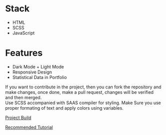 <h1>Stack</h1>
<ul>
<li>HTML</li>
<li>SCSS</li>
<li>JavaScript</li>
</ul>

<h1>Features</h1>
<ul>
<li>Dark Mode + Light Mode</li>
<li>Responsive Design</li>
<li>Statistical Data in Portfolio</li>
</ul>

<p>If you want to contribute in the project, then you can fork the repository and make changes, once done, make a pull request, changes will be verified and then merged.</br>Use SCSS accompanied with SAAS compiler for styling. Make Sure you use proper formating of text and apply colors using variables.</p>

<a href="https://legend7bot.github.io/portfolio-v1/src/" target="_blank">Project Build</a>

<a href="https://www.youtube.com/watch?v=mU6anWqZJcc" target="_blank">Recommended Tutorial</a>
